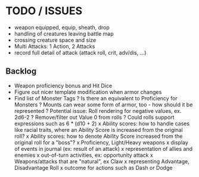 # TODO / ISSUES

- weapon equipped, equip, sheath, drop
- handling of creatures leaving battle map
- crossing creature space and size 
- Multi Attacks: 1 Action, 2 Attacks
- record full detail of attack (attack roll, crit, adv/dis, ...)

## Backlog

- Weapon proficiency bonus and Hit Dice
- Figure out nicer template modification when armor changes
- Find list of Monster Tags
? Is there an equivalent to Proficiency for Monsters
? Mounts can wear some form of armor, too - how should it be represented
? Potential issue: Roll rendering for negative values, ex. 2d6-2
? Remove/filter out Value 0 from rolls
? Could rolls support expressions such as 6 * (d10 + 2)
x Ability scores: how to handle cases like racial traits, where an Ability Score is increased from the original roll?
x Ability scores: how to denote Ability Score increased from the original roll for a "boss"?
x Proficiency, Light/Heavy weapons
x display of events in journal (ex: result of an attack)
x representation of allies and enemies
x out-of-turn activities, ex: opportunity attack
x Weapons/attacks that are "natural", ex Claw
x representing Advantage, Disadvantage Roll
x outcome for actions such as Dash or Dodge
